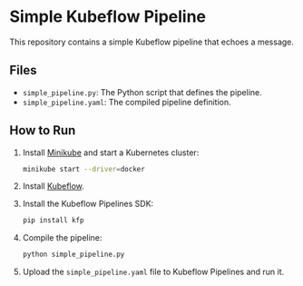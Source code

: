 # Simple Kubeflow Pipeline

This repository contains a simple Kubeflow pipeline that echoes a message.

## Files

- `simple_pipeline.py`: The Python script that defines the pipeline.
- `simple_pipeline.yaml`: The compiled pipeline definition.

## How to Run

1. Install [Minikube](https://minikube.sigs.k8s.io/docs/start/) and start a Kubernetes cluster:
    ```sh
    minikube start --driver=docker
    ```

2. Install [Kubeflow](https://www.kubeflow.org/docs/started/getting-started/).

3. Install the Kubeflow Pipelines SDK:
    ```sh
    pip install kfp
    ```

4. Compile the pipeline:
    ```sh
    python simple_pipeline.py
    ```

5. Upload the `simple_pipeline.yaml` file to Kubeflow Pipelines and run it.

